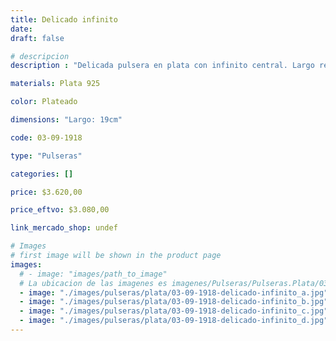 ```yaml
---
title: Delicado infinito
date: 
draft: false

# descripcion
description : "Delicada pulsera en plata con infinito central. Largo regulable. "

materials: Plata 925

color: Plateado

dimensions: "Largo: 19cm"

code: 03-09-1918

type: "Pulseras"

categories: []

price: $3.620,00

price_eftvo: $3.080,00

link_mercado_shop: undef

# Images
# first image will be shown in the product page
images:
  # - image: "images/path_to_image"
  # La ubicacion de las imagenes es imagenes/Pulseras/Pulseras.Plata/03-09-1918-delicado-infinito
  - image: "./images/pulseras/plata/03-09-1918-delicado-infinito_a.jpg"
  - image: "./images/pulseras/plata/03-09-1918-delicado-infinito_b.jpg"
  - image: "./images/pulseras/plata/03-09-1918-delicado-infinito_c.jpg"
  - image: "./images/pulseras/plata/03-09-1918-delicado-infinito_d.jpg"
---
```

